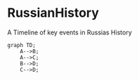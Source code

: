 # RussianHistory
A Timeline of key events in Russias History

```mermaid
graph TD;
    A-->B;
    A-->C;
    B-->D;
    C-->D;
```
